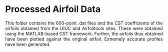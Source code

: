 # Processed Airfoil Data

<p align="justify">
This folder contains the 600-point .dat files and the CST coefficients of the airfoils obtained from the UIUC and Airfoiltools sites. These were obtained using the MATLAB-based CST framework. Further, the airfoils thus obtained have been plotted against the original airfoil. Extremely accurate profiles have been generated.
</p>
